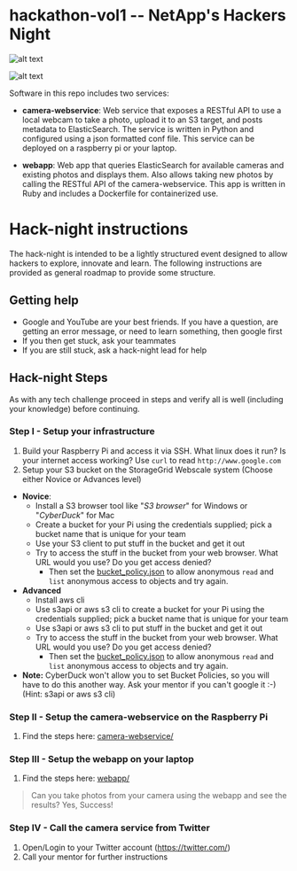 # hackathon-vol1 -- NetApp's Hackers Night

![alt text](https://cloud.githubusercontent.com/assets/917241/20307809/701866c8-ab41-11e6-8709-3fd4c6b0bfd9.png)

![alt text](https://cloud.githubusercontent.com/assets/917241/20307810/701dfb10-ab41-11e6-9a54-3658da774bd0.png)


Software in this repo includes two services:

* **camera-webservice**: Web service that exposes a RESTful API to use a local webcam to take a photo, upload it to an S3 target, and posts metadata to ElasticSearch.  The service is written in Python and configured using a json formatted conf file. This service can be deployed on a raspberry pi or your laptop.

* **webapp**: Web app that queries ElasticSearch for available cameras and existing photos and displays them. Also allows taking new photos by calling the RESTful API of the camera-webservice.  This app is written in Ruby and includes a Dockerfile for containerized use.

# Hack-night instructions

The hack-night is intended to be a lightly structured event designed to allow hackers to explore, innovate and learn. The following instructions are provided as general roadmap to provide some structure.

## Getting help
* Google and YouTube are your best friends. If you have a question, are getting an error message, or need to learn something, then google first
* If you then get stuck, ask your teammates
* If you are still stuck, ask a hack-night lead for help

## Hack-night Steps

As with any tech challenge proceed in steps and verify all is well (including your knowledge) before continuing.

### Step I - Setup your infrastructure

1. Build your Raspberry Pi and access it via SSH.  What linux does it run?  Is your internet access working?  Use `curl` to read `http://www.google.com`
2. Setup your S3 bucket on the StorageGrid Webscale system (Choose either Novice or Advances level)
  * **Novice**:
    * Install a S3 browser tool like "*S3 browser*" for Windows or "*CyberDuck*" for Mac
    * Create a bucket for your Pi using the credentials supplied; pick a bucket name that is unique for your team
    * Use your S3 client to put stuff in the bucket and get it out
    * Try to access the stuff in the bucket from your web browser. What URL would you use?  Do you get access denied?  
       * Then set the [bucket_policy.json](bucket_policy.json) to allow anonymous `read` and `list` anonymous access to objects and try again.
  * **Advanced**
    * Install aws cli
    * Use s3api or aws s3 cli to create a bucket for your Pi using the credentials supplied; pick a bucket name that is unique for your team 
    * Use s3api or aws s3 cli to put stuff in the bucket and get it out
    * Try to access the stuff in the bucket from your web browser. What URL would you use?  Do you get access denied?  
      * Then set the [bucket_policy.json](bucket_policy.json) to allow anonymous `read` and `list` anonymous access to objects and try again.
   * **Note:** CyberDuck won't allow you to set Bucket Policies, so you will have to do this another way. Ask your mentor if you can't google it :-) (Hint: s3api or aws s3 cli)

### Step II - Setup the camera-webservice on the Raspberry Pi
1. Find the steps here: [camera-webservice/](camera-webservice/)

### Step III - Setup the webapp on your laptop
1.  Find the steps here: [webapp/](webapp/)

> Can you take photos from your camera using the webapp and see the results?  Yes, Success!
### Step IV - Call the camera service from Twitter
1. Open/Login to your Twitter account (https://twitter.com/)
2. Call your mentor for further instructions 



